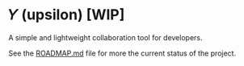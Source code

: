 # 𝛶 (upsilon) [WIP]

A simple and lightweight collaboration tool for developers.

See the [ROADMAP.md](ROADMAP.md) file for more the current status of the
project.